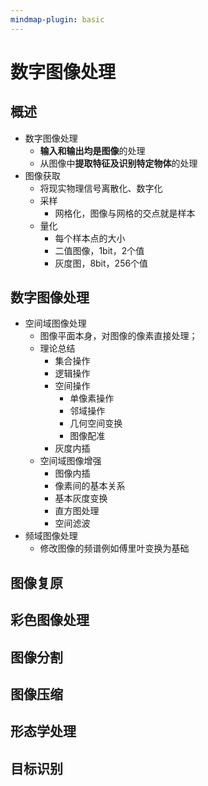 ```yaml
---
mindmap-plugin: basic
---
```


# 数字图像处理

## 概述
- 数字图像处理
    - **输入和输出均是图像**的处理
    - 从图像中**提取特征及识别特定物体**的处理
- 图像获取
    - 将现实物理信号离散化、数字化
    - 采样
        - 网格化，图像与网格的交点就是样本
    - 量化
        - 每个样本点的大小
        - 二值图像，1bit，2个值
        - 灰度图，8bit，256个值

## 数字图像处理
- 空间域图像处理
	- 图像平面本身，对图像的像素直接处理；
    - 理论总结
        - 集合操作
        - 逻辑操作
        - 空间操作
            - 单像素操作
            - 邻域操作
            - 几何空间变换
            - 图像配准
        - 灰度内插
    - 空间域图像增强
        - 图像内插
        - 像素间的基本关系
        - 基本灰度变换
        - 直方图处理
        - 空间滤波
- 频域图像处理
	- 修改图像的频谱例如傅里叶变换为基础

## 图像复原

## 彩色图像处理

## 图像分割

## 图像压缩

## 形态学处理

## 目标识别
